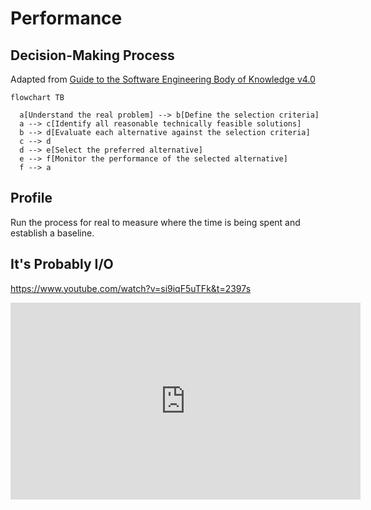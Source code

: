 # Performance

## Decision-Making Process

Adapted from [Guide to the Software Engineering Body of Knowledge v4.0](https://ieeecs-media.computer.org/media/education/swebok/swebok-v4.pdf)

```mermaid
flowchart TB

  a[Understand the real problem] --> b[Define the selection criteria]
  a --> c[Identify all reasonable technically feasible solutions]
  b --> d[Evaluate each alternative against the selection criteria]
  c --> d
  d --> e[Select the preferred alternative]
  e --> f[Monitor the performance of the selected alternative]
  f --> a

```

## Profile

Run the process for real to measure where the time is being spent and establish a baseline.

## It's Probably I/O

https://www.youtube.com/watch?v=si9iqF5uTFk&t=2397s

<iframe width="560" height="315" src="https://www.youtube-nocookie.com/embed/si9iqF5uTFk?si=NnliaXYtSjplucls&amp;start=2397" title="YouTube video player" frameborder="0" allow="accelerometer; autoplay; clipboard-write; encrypted-media; gyroscope; picture-in-picture; web-share" referrerpolicy="strict-origin-when-cross-origin" allowfullscreen> </iframe>
